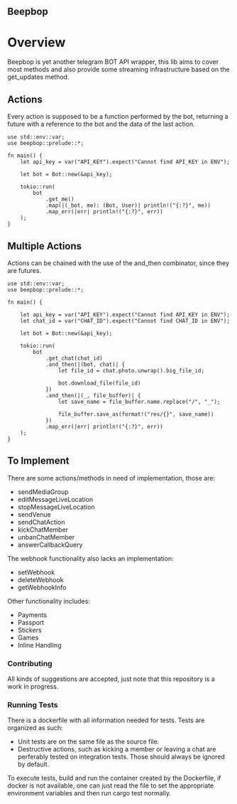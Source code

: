 ## Beepbop

# Overview

Beepbop is yet another telegram BOT API wrapper, this lib
aims to cover most methods and also provide some streaming
infrastructure based on the get_updates method.

## Actions

Every action is supposed to be a function performed by the bot,
returning a future with a reference to the bot and the data
of the last action.

```rust, no_run
use std::env::var;
use beepbop::prelude::*;

fn main() {
    let api_key = var("API_KEY").expect("Cannot find API_KEY in ENV");

    let bot = Bot::new(&api_key);

    tokio::run(
        bot
            .get_me()
            .map(|(_bot, me): (Bot, User)| println!("{:?}", me))
            .map_err(|err| println!("{:?}", err))
    );
}
```

## Multiple Actions

Actions can be chained with the use of the and_then combinator, since they are futures.

```rust,no_run
use std::env::var;
use beepbop::prelude::*;

fn main() {

    let api_key = var("API_KEY").expect("Cannot find API_KEY in ENV");
    let chat_id = var("CHAT_ID").expect("Cannot find CHAT_ID in ENV");

    let bot = Bot::new(&api_key);

    tokio::run(
        bot
            .get_chat(chat_id)
            .and_then(|(bot, chat)| {
                let file_id = chat.photo.unwrap().big_file_id;

                bot.download_file(file_id)
            })
            .and_then(|(_, file_buffer)| {
                let save_name = file_buffer.name.replace("/", "_");

                file_buffer.save_as(format!("res/{}", save_name))
            })
            .map_err(|err| println!("{:?}", err))
    );
}
```

## To Implement

There are some actions/methods in need of implementation, those are:

- sendMediaGroup
- editMessageLiveLocation
- stopMessageLiveLocation
- sendVenue
- sendChatAction
- kickChatMember
- unbanChatMember
- answerCallbackQuery

The webhook functionality also lacks an implementation:

- setWebhook
- deleteWebhook
- getWebhookInfo

Other functionality includes:

- Payments
- Passport
- Stickers
- Games
- Inline Handling



### Contributing

All kinds of suggestions are accepted, just note that this repository is a work in progress.

### Running Tests

There is a dockerfile with all information needed for tests. Tests are organized as such:

- Unit tests are on the same file as the source file.
- Destructive actions, such as kicking a member or leaving a chat are perferably tested on integration
tests. Those should always be ignored by default.

To execute tests, build and run the container created by the Dockerfile, if docker is not available,
one can just read the file to set the appropriate environment variables and then run cargo test normally.
